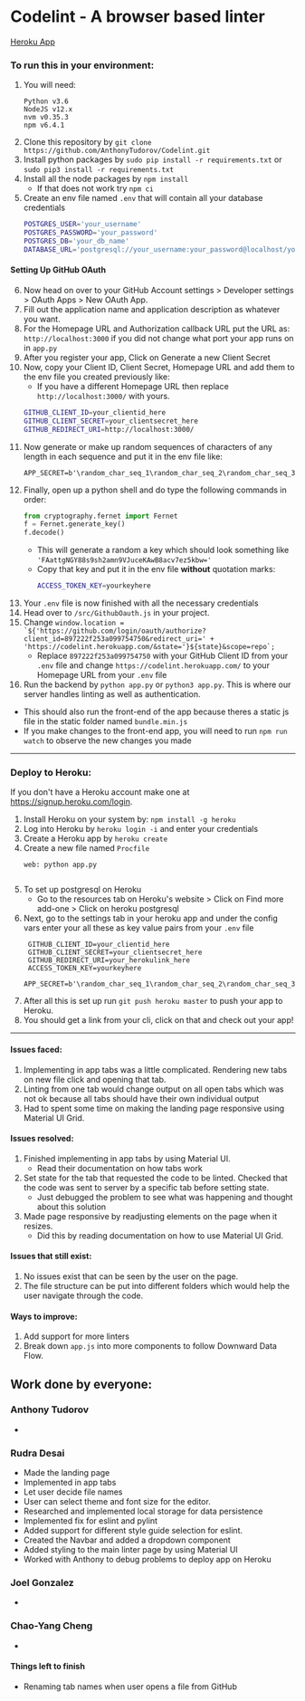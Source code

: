 # Codelint - A browser based linter

[Heroku App](https://codelint.herokuapp.com/)

### To run this in your environment:
1. You will need:
   ```
   Python v3.6
   NodeJS v12.x
   nvm v0.35.3
   npm v6.4.1
   ```
2. Clone this repository by `git clone https://github.com/AnthonyTudorov/Codelint.git`
3. Install python packages by `sudo pip install -r requirements.txt` or `sudo pip3 install -r requirements.txt`
4. Install all the node packages by `npm install` 
   - If that does not work try `npm ci`
5. Create an env file named `.env` that will contain all your database credentials
   ```bash
   POSTGRES_USER='your_username'
   POSTGRES_PASSWORD='your_password'
   POSTGRES_DB='your_db_name'
   DATABASE_URL='postgresql://your_username:your_password@localhost/your_db_name'
   ```
#### Setting Up GitHub OAuth
6. Now head on over to your GitHub Account settings > Developer settings > OAuth Apps > New OAuth App.
7. Fill out the application name and application description as whatever you want. 
8. For the Homepage URL and Authorization callback URL put the URL as: `http://localhost:3000` if you did not change what port your app runs on in `app.py`
9. After you register your app, Click on Generate a new Client Secret
10. Now, copy your Client ID, Client Secret, Homepage URL and add them to the env file you created previously like:
    - If you have a different Homepage URL then replace `http://localhost:3000/` with yours.
    ```bash
    GITHUB_CLIENT_ID=your_clientid_here
    GITHUB_CLIENT_SECRET=your_clientsecret_here
    GITHUB_REDIRECT_URI=http://localhost:3000/
    ```
11. Now generate or make up random sequences of characters of any length in each sequence and put it in the env file like:
    ```
    APP_SECRET=b'\random_char_seq_1\random_char_seq_2\random_char_seq_3\random_char_seq_4\random_char_seq_5'
    ```
12. Finally, open up a python shell and do type the following commands in order:
    ```python
    from cryptography.fernet import Fernet
    f = Fernet.generate_key()
    f.decode()
    ```
    - This will generate a random a key which should look something like `'FAattgNGY88s9sh2amn9VJuceKAwB8acv7ez5kbw='`
    - Copy that key and put it in the env file **without** quotation marks:
      ```bash
      ACCESS_TOKEN_KEY=yourkeyhere
      ```
13. Your `.env` file is now finished with all the necessary credentials
14. Head over to `/src/GithubOauth.js` in your project. 
15. Change ```window.location = `${'https://github.com/login/oauth/authorize?client_id=897222f253a099754750&redirect_uri='
            + 'https://codelint.herokuapp.com/&state='}${state}&scope=repo`;```
    - Replace `897222f253a099754750` with your GitHub Client ID from your `.env` file and change `https://codelint.herokuapp.com/` to your Homepage URL from your `.env` file
16. Run the backend by `python app.py` or `python3 app.py`. This is where our server handles linting as well as authentication.
   - This should also run the front-end of the app because theres a static js file in the static folder named `bundle.min.js`
   - If you make changes to the front-end app, you will need to run `npm run watch` to observe the new changes you made
<hr />

### Deploy to Heroku:
If you don't have a Heroku account make one at https://signup.heroku.com/login.
1. Install Heroku on your system by: `npm install -g heroku`
2. Log into Heroku by `heroku login -i` and enter your credentials
3. Create a Heroku app by `heroku create`
4. Create a new file named `Procfile`
   ```heroku
   web: python app.py
       
   ```
5. To set up postgresql on Heroku
   - Go to the resources tab on Heroku's website > Click on Find more add-one > Click on heroku postgresql
6. Next, go to the settings tab in your heroku app and under the config vars enter your all these as key value pairs from your `.env` file
   ```
    GITHUB_CLIENT_ID=your_clientid_here
    GITHUB_CLIENT_SECRET=your_clientsecret_here
    GITHUB_REDIRECT_URI=your_herokulink_here
    ACCESS_TOKEN_KEY=yourkeyhere
    APP_SECRET=b'\random_char_seq_1\random_char_seq_2\random_char_seq_3\random_char_seq_4\random_char_seq_5'
    ```
7. After all this is set up run `git push heroku master` to push your app to Heroku. 
8. You should get a link from your cli, click on that and check out your app!
<hr />


#### Issues faced:
1. Implementing in app tabs was a little complicated. Rendering new tabs on new file click and opening that tab.
2. Linting from one tab would change output on all open tabs which was not ok because all tabs should have their own individual output
3. Had to spent some time on making the landing page responsive using Material UI Grid.

#### Issues resolved:
1. Finished implementing in app tabs by using Material UI. 
   - Read their documentation on how tabs work
2. Set state for the tab that requested the code to be linted. Checked that the code was sent to server by a specific tab before setting state.
   - Just debugged the problem to see what was happening and thought about this solution
3. Made page responsive by readjusting elements on the page when it resizes. 
   - Did this by reading documentation on how to use Material UI Grid.

#### Issues that still exist:
1. No issues exist that can be seen by the user on the page.
2. The file structure can be put into different folders which would help the user navigate through the code.

#### Ways to improve:
1. Add support for more linters
2. Break down `app.js` into more components to follow Downward Data Flow. 


## Work done by everyone:
### Anthony Tudorov
  - 

### Rudra Desai
- Made the landing page
- Implemented in app tabs
- Let user decide file names
- User can select theme and font size for the editor.
- Researched and implemented local storage for data persistence
- Implemented fix for eslint and pylint
- Added support for different style guide selection for eslint.
- Created the Navbar and added a dropdown component
- Added styling to the main linter page by using Material UI
- Worked with Anthony to debug problems to deploy app on Heroku

### Joel Gonzalez
- 

### Chao-Yang Cheng
- 

#### Things left to finish
- Renaming tab names when user opens a file from GitHub
